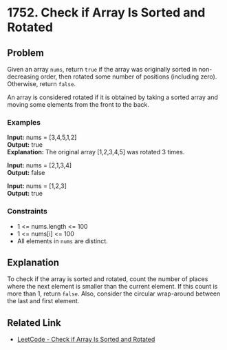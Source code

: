 # 1752. Check if Array Is Sorted and Rotated

## Problem

Given an array `nums`, return `true` if the array was originally sorted in non-decreasing order, then rotated some number of positions (including zero). Otherwise, return `false`.

An array is considered rotated if it is obtained by taking a sorted array and moving some elements from the front to the back.

### Examples

**Input:** nums = [3,4,5,1,2]  
**Output:** true  
**Explanation:** The original array [1,2,3,4,5] was rotated 3 times.

**Input:** nums = [2,1,3,4]  
**Output:** false

**Input:** nums = [1,2,3]  
**Output:** true

### Constraints

- 1 <= nums.length <= 100
- 1 <= nums[i] <= 100
- All elements in `nums` are distinct.

## Explanation

To check if the array is sorted and rotated, count the number of places where the next element is smaller than the current element. If this count is more than 1, return `false`. Also, consider the circular wrap-around between the last and first element.

## Related Link

- [LeetCode - Check if Array Is Sorted and Rotated](https://leetcode.com/problems/check-if-array-is-sorted-and-rotated/)
